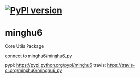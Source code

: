 [![PyPI version](https://badge.fury.io/py/minghu6.svg)](https://badge.fury.io/py/minghu6)
=======
minghu6
=======

Core Utils Package

connect to minghu6/minghu6_py

pypi:    https://pypi.python.org/pypi/minghu6
travis:  https://travis-ci.org/minghu6/minghu6_py